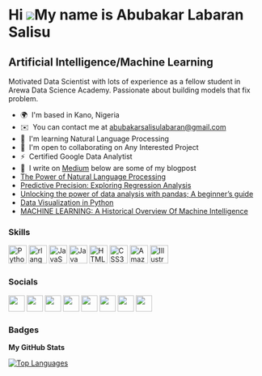 Hi ![](https://user-images.githubusercontent.com/18350557/176309783-0785949b-9127-417c-8b55-ab5a4333674e.gif)My name is Abubakar Labaran Salisu
===============================================================================================================================================

Artificial Intelligence/Machine Learning
----------------------------------------

Motivated Data Scientist with lots of experience as a fellow student in Arewa Data Science Academy. Passionate about building models that fix problem.

*   🌍  I'm based in Kano, Nigeria
*   ✉️  You can contact me at [abubakarsalisulabaran@gmail.com](mailto:abubakarsalisulabaran@gmail.com)
*   🧠  I'm learning Natural Language Processing
*   🤝  I'm open to collaborating on Any Interested Project
*   ⚡  Certified Google Data Analytist
*   📝  I write on [Medium](http://www.medium.com/@abubakarsalisulabaran) below are some of my blogpost
   *  [The Power of Natural Language Processing](https://medium.com/@abubakarsalisulabaran/the-power-of-natural-language-processing-43c07d4365d0)
   *  [Predictive Precision: Exploring Regression Analysis](https://medium.com/@abubakarsalisulabaran/predictive-precision-exploring-regression-analysis-for-data-analysis-ii-by-abubakar-labaran-salisu-517f71ff1e0a)
   *  [Unlocking the power of data analysis with pandas; A beginner’s guide](https://medium.com/@abubakarsalisulabaran/unlocking-the-power-of-data-analysis-with-pandas-a-beginners-guide-ee4ed8d5afe9)
   *  [Data Visualization in Python](https://medium.com/@abubakarsalisulabaran/data-visualization-in-python-by-abubakar-labaran-salisu-580c695e790a)
   *  [MACHINE LEARNING: A Historical Overview Of Machine Intelligence](https://medium.com/@abubakarsalisulabaran/machine-learning-a-historical-overview-of-machine-intelligence-by-abubakar-labaran-salisu-2e51ea829b61)
   ### Skills 
   
<p align="left">
<a href="https://www.python.org/" target="_blank" rel="noreferrer"><img src="https://raw.githubusercontent.com/danielcranney/readme-generator/main/public/icons/skills/python-colored.svg" width="36" height="36" alt="Python" /></a>
<a href="https://www.r-project.org/" target="_blank" rel="noreferrer"><img src="https://raw.githubusercontent.com/danielcranney/readme-generator/main/public/icons/skills/rlang-colored.svg" width="36" height="36" alt="rlang" /></a>
<a href="https://developer.mozilla.org/en-US/docs/Web/JavaScript" target="_blank" rel="noreferrer"><img src="https://raw.githubusercontent.com/danielcranney/readme-generator/main/public/icons/skills/javascript-colored.svg" width="36" height="36" alt="JavaScript" /></a>
<a href="https://www.oracle.com/java/" target="_blank" rel="noreferrer"><img src="https://raw.githubusercontent.com/danielcranney/readme-generator/main/public/icons/skills/java-colored.svg" width="36" height="36" alt="Java" /></a>
<a href="https://developer.mozilla.org/en-US/docs/Glossary/HTML5" target="_blank" rel="noreferrer"><img src="https://raw.githubusercontent.com/danielcranney/readme-generator/main/public/icons/skills/html5-colored.svg" width="36" height="36" alt="HTML5" /></a>
<a href="https://www.w3.org/TR/CSS/#css" target="_blank" rel="noreferrer"><img src="https://raw.githubusercontent.com/danielcranney/readme-generator/main/public/icons/skills/css3-colored.svg" width="36" height="36" alt="CSS3" /></a>
<a href="https://aws.amazon.com" target="_blank" rel="noreferrer"><img src="https://raw.githubusercontent.com/danielcranney/readme-generator/main/public/icons/skills/aws-colored.svg" width="36" height="36" alt="Amazon Web Services" /></a>
<a href="adobe.com/uk/products/illustrator.html" target="_blank" rel="noreferrer"><img src="https://raw.githubusercontent.com/danielcranney/readme-generator/main/public/icons/skills/illustrator-colored.svg" width="36" height="36" alt="Illustrator" /></a>
</p>
                    
### Socials
                  
<p align="left"> <a href="https://discord.com/users/boixee" target="_blank" rel="noreferrer"><img src="https://raw.githubusercontent.com/danielcranney/readme-generator/main/public/icons/socials/discord.svg" width="32" height="32" /></a> <a href="https://www.facebook.com/real.boixee" target="_blank" rel="noreferrer"><img src="https://raw.githubusercontent.com/danielcranney/readme-generator/main/public/icons/socials/facebook.svg" width="32" height="32" /></a> <a href="https://www.github.com/boixee" target="_blank" rel="noreferrer"><img src="https://raw.githubusercontent.com/danielcranney/readme-generator/main/public/icons/socials/github.svg" width="32" height="32" /></a> <a href="http://www.instagram.com/abubakar_boixee" target="_blank" rel="noreferrer"><img src="https://raw.githubusercontent.com/danielcranney/readme-generator/main/public/icons/socials/instagram.svg" width="32" height="32" /></a> <a href="https://www.linkedin.com/in/Abubakar%20Boixee" target="_blank" rel="noreferrer"><img src="https://raw.githubusercontent.com/danielcranney/readme-generator/main/public/icons/socials/linkedin.svg" width="32" height="32" /></a> <a href="http://www.medium.com/@abubakarsalisulabaran" target="_blank" rel="noreferrer"><img src="https://raw.githubusercontent.com/danielcranney/readme-generator/main/public/icons/socials/medium.svg" width="32" height="32" /></a> <a href="https://www.twitter.com/boixee_" target="_blank" rel="noreferrer"><img src="https://raw.githubusercontent.com/danielcranney/readme-generator/main/public/icons/socials/twitter.svg" width="32" height="32" /></a> <a href="https://www.youtube.com/c/@boixeestudio6501" target="_blank" rel="noreferrer"><img src="https://raw.githubusercontent.com/danielcranney/readme-generator/main/public/icons/socials/youtube.svg" width="32" height="32" /></a></p>

### Badges

<b>My GitHub Stats</b>

<a href="https://github.com/boixee" align="left"><img src="https://github-readme-stats.vercel.app/api/top-langs/?username=boixee&langs_count=10&title_color=0891b2&text_color=ffffff&icon_color=0891b2&bg_color=1c1917&hide_border=true&locale=en&custom_title=Top%20%Languages" alt="Top Languages" /></a>
